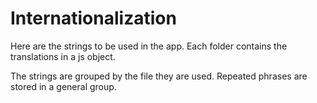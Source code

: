 # Internationalization

Here are the strings to be used in the app. Each folder contains the translations in a js object.

The strings are grouped by the file they are used. Repeated phrases are stored in a general group.

